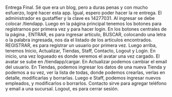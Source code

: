 Entrega Final. Sé que era un blog, pero a duras penas y con mucho esfuerzo, logré hacer esta app. 
Igual, espero poder hacer la re entrega.
El administrador es gustaffier y la clave es 14277031.
Al ingresar se debe colocar /tiendapp. Luego en la página principal tenemos los botones para registrarnos por primera vez y para hacer login.
En los botones centrales de la página , ENTRAR, es para ingresar artículo, 
BUSCAR, colocando una letra o la palabra ingresada, nos da el listado de los artículos encontrados. 
REGISTRAR, es para registrar un usuario por primera vez. 
Luego arriba, tenemos Inicio, Actualizar, Tiendas, Staff, Contacto, Logout y Login.
En inicio, una vez logueado es donde veremos el avatar una vez cargado.
El avatar se sube en /tiendapp/cargar.
En Actualizar podemos cambiar el email del usuario. 
En Tiendas, podemos ingresar los datos de una nueva Tienda y podemos a su vez, ver la lista de todas, donde podemos crearlas, verlas en detalle, modificarlas y borrarlas.
Luego e Staff, podemos ingresar nuevos empleados, y modificarlos o borrarlos. 
Contacto sirve para agregar teléfono y email a una sucursal.
Logout, es para cerrar sesión.  


 
